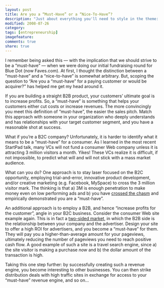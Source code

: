 ```yaml
---
layout: post
title: Are you a “Must-Have” or a “Nice-To-Have”?
description: "Just about everything you'll need to style in the theme: headings, paragraphs, blockquotes, tables, code blocks, and more."
modified: 2008-07-26
category: 
tags: [entrepreneurship]
imagefeature:
comments: true
share: true
---
```

I remember being asked this — with the implication that we should strive to be a “must-have” — when we were doing our initial fundraising round for Blue Dot (now Faves.com).  At first, I thought the distinction between a “must-have” and a “nice-to-have” is somewhat arbitrary.  But, scoping the question to “Are you a “must-have” for a paying customer or would be acquirer?” has helped me get my head around it.

If you are building a straight B2B product, your customers’ ultimate goal is to increase profits.  So, a “must-have” is something that helps your customers either cut costs or increase revenues.  The more convincingly you meet this definition of “must-have”, the easier the sales pitch.  Match this approach with someone in your organization who deeply understands and has relationships with your target customer segment, and you have a reasonable shot at success.

What if you’re a B2C company?  Unfortunately, it is harder to identify what it means to be a “must-have” for a consumer.  As I learned in the most recent StartPad talk, many VCs will not fund a consumer Web company unless it is attracting 3 million visitors a month.  Yikes!  These VCs realize it is difficult, if not impossible, to predict what will and will not stick with a mass market audience.

What can you do?  One approach is to stay laser focused on the B2C opportunity, employing trial-and-error, innovative product development, and/or creative marketing (e.g. Facebook, MySpace) to cross the 3 million visitor mark.  The thinking is that a) 3M is enough penetration to make money even on low performing ads and b) you have [crossed the chasm](http://www.amazon.com/Crossing-Chasm-Geoffrey-Moore/dp/0060517123) and empirically demonstrated you are a “must-have”.

An additional approach is to employ a B2B, and hence “increase profits for the customer”, angle in your B2C business.  Consider the consumer Web site example again.  This is in fact a [two-sided market](https://hbr.org/2006/10/strategies-for-two-sided-markets), in which the B2B side is the relationship between your company and the advertiser.  Design your site to offer a high ROI for advertisers, and you become a “must-have” for them.  They will pay you a higher-than-average amount for your pageviews, ultimately reducing the number of pageviews you need to reach positive cash flow.  A good example of such a site is a travel search engine, since a) the site visitor is making a purchase *now* and b) the dollar amount of the transaction is high.

Taking this one step further: by successfully creating such a revenue engine, you become interesting to other businesses.  You can then strike distribution deals with high traffic sites in exchange for access to your “must-have” revenue engine, and so on…